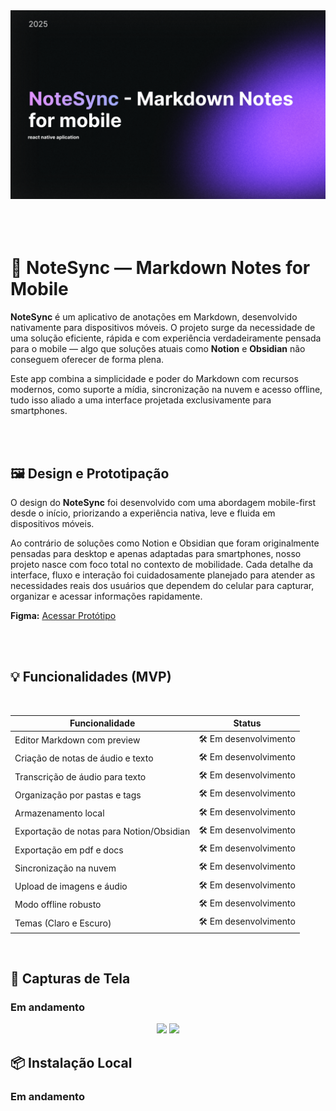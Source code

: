 
<div align="center">
  <img src="docs/assets/cover.png" alt="Capa do Projeto"/>
</div>

<br>
<br>
<br>

# 📱 NoteSync — Markdown Notes for Mobile

**NoteSync** é um aplicativo de anotações em Markdown, desenvolvido nativamente para dispositivos móveis. O projeto surge da necessidade de uma solução eficiente, rápida e com experiência verdadeiramente pensada para o mobile — algo que soluções atuais como **Notion** e **Obsidian** não conseguem oferecer de forma plena.

Este app combina a simplicidade e poder do Markdown com recursos modernos, como suporte a mídia, sincronização na nuvem e acesso offline, tudo isso aliado a uma interface projetada exclusivamente para smartphones.

<br>
<br>


## 🖼️ Design e Prototipação

O design do **NoteSync** foi desenvolvido com uma abordagem mobile-first desde o início, priorizando a experiência nativa, leve e fluida em dispositivos móveis.

Ao contrário de soluções como Notion e Obsidian  que foram originalmente pensadas para desktop e apenas adaptadas para smartphones, nosso projeto nasce com foco total no contexto de mobilidade. Cada detalhe da interface, fluxo e interação foi cuidadosamente planejado para atender as necessidades reais dos usuários que dependem do celular para capturar, organizar e acessar informações rapidamente.

**Figma:** [Acessar Protótipo](https://www.figma.com/) 

<br>
<br>


## 💡 Funcionalidades (MVP)

<br>


| Funcionalidade                       | Status                |
| ------------------------------------ | --------------------- |
| Editor Markdown com preview          | 🛠️ Em desenvolvimento |
| Criação de notas de áudio e texto    | 🛠️ Em desenvolvimento |
| Transcrição de áudio para texto      | 🛠️ Em desenvolvimento |
| Organização por pastas e tags        | 🛠️ Em desenvolvimento |
| Armazenamento local                  | 🛠️ Em desenvolvimento |
| Exportação de notas para Notion/Obsidian  | 🛠️ Em desenvolvimento |
| Exportação em pdf e docs             | 🛠️ Em desenvolvimento |
| Sincronização na nuvem               | 🛠️ Em desenvolvimento |
| Upload de imagens e áudio            | 🛠️ Em desenvolvimento |
| Modo offline robusto                 | 🛠️ Em desenvolvimento |
| Temas (Claro e Escuro)               | 🛠️ Em desenvolvimento |


<br>

## 📱 Capturas de Tela

### Em andamento 

<div align="center">
  <img src="docs/assets/mockup-1.png" width="400"/>
  <img src="docs/assets/mockup-2.png" width="400"/>
</div>


## 📦 Instalação Local

### Em andamento 
